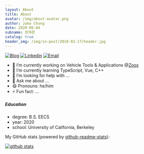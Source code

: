 ```yaml
---
layout: About
title: About
avatar: /img/about-avatar.png
author: Jake Chong
date: 2020-06-04
subname: 정재경
catalog: true
header_img: /img/in-post/2018-02-17/header.jpg
---
```


[![Blog](https://img.shields.io/badge/Blog-F0773A?style=flat-square&logo=firefox-browser&logoColor=white)](https://jakechong.github.io)
[![Linkedin](https://img.shields.io/badge/-LinkedIn-1568BF?style=flat-square&logo=Linkedin&logoColor=white)](https://www.linkedin.com/in/jaekyungchong)
[![Email](https://img.shields.io/badge/-Email-E8453C?style=flat-square&logo=Gmail&logoColor=white)](mailto:jakechong@berkeley.edu)

- 🔭 I’m currently working on Vehicle Tools & Applications @[Zoox](https://zoox.com)
- 🌱 I’m currently learning TypeScript, Vue, C++
- 🤔 I’m looking for help with ...
- 💬 Ask me about ...
- 😄 Pronouns: he/him
- ⚡ Fun fact: ...

##### Education
- degree: B.S. EECS
- year: 2020
- school: University of California, Berkeley

My GitHub stats (powered by [github-readme-stats](https://github.com/anuraghazra/github-readme-stats)):

[![github stats](https://github-readme-stats.vercel.app/api?username=jakechong&show_icons=true&hide_title=true&hide_border=true)](https://jakechong.github.io)